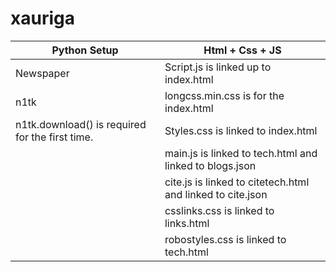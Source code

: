 # xauriga

| Python Setup  | Html + Css + JS|
| ------------- | ------------- |
| Newspaper  |   Script.js is linked up to index.html |
| n1tk  |   longcss.min.css is for the index.html |
| n1tk.download() is required for the first time. | Styles.css is linked to index.html |
|                                                 | main.js is linked to tech.html and linked to blogs.json |
|                                                 | cite.js is linked to citetech.html and linked to cite.json |
|                                                 | csslinks.css is linked to links.html |
|                                                 | robostyles.css is linked to tech.html |
